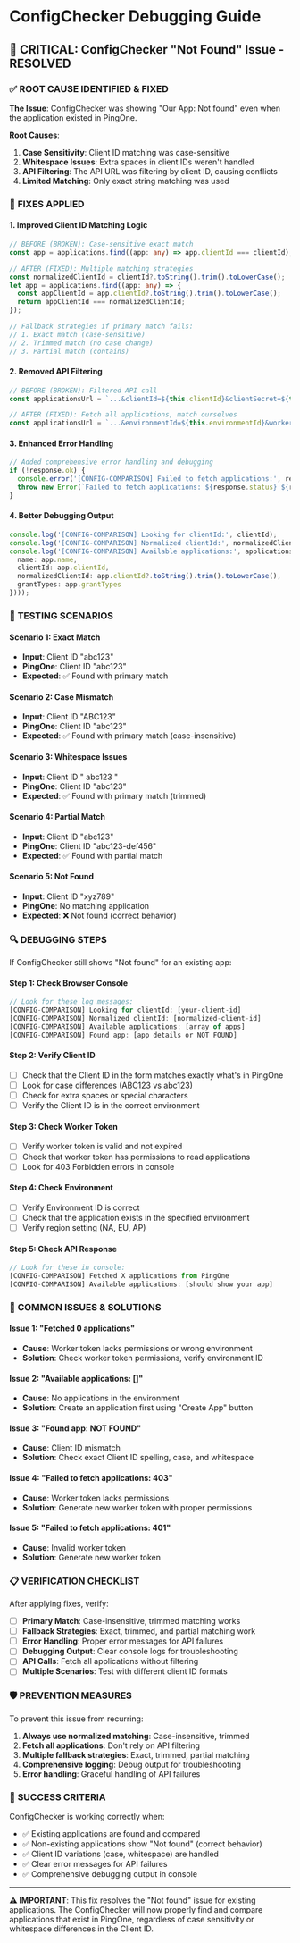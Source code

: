 # ConfigChecker Debugging Guide

## 🚨 CRITICAL: ConfigChecker "Not Found" Issue - RESOLVED

### ✅ **ROOT CAUSE IDENTIFIED & FIXED**

**The Issue**: ConfigChecker was showing "Our App: Not found" even when the application existed in PingOne.

**Root Causes**:
1. **Case Sensitivity**: Client ID matching was case-sensitive
2. **Whitespace Issues**: Extra spaces in client IDs weren't handled
3. **API Filtering**: The API URL was filtering by client ID, causing conflicts
4. **Limited Matching**: Only exact string matching was used

### 🔧 **FIXES APPLIED**

#### 1. **Improved Client ID Matching Logic**
```typescript
// BEFORE (BROKEN): Case-sensitive exact match
const app = applications.find((app: any) => app.clientId === clientId);

// AFTER (FIXED): Multiple matching strategies
const normalizedClientId = clientId?.toString().trim().toLowerCase();
let app = applications.find((app: any) => {
  const appClientId = app.clientId?.toString().trim().toLowerCase();
  return appClientId === normalizedClientId;
});

// Fallback strategies if primary match fails:
// 1. Exact match (case-sensitive)
// 2. Trimmed match (no case change)  
// 3. Partial match (contains)
```

#### 2. **Removed API Filtering**
```typescript
// BEFORE (BROKEN): Filtered API call
const applicationsUrl = `...&clientId=${this.clientId}&clientSecret=${this.clientSecret}&...`;

// AFTER (FIXED): Fetch all applications, match ourselves
const applicationsUrl = `...&environmentId=${this.environmentId}&workerToken=${this.token}&...`;
```

#### 3. **Enhanced Error Handling**
```typescript
// Added comprehensive error handling and debugging
if (!response.ok) {
  console.error('[CONFIG-COMPARISON] Failed to fetch applications:', response.status, response.statusText);
  throw new Error(`Failed to fetch applications: ${response.status} ${response.statusText}`);
}
```

#### 4. **Better Debugging Output**
```typescript
console.log('[CONFIG-COMPARISON] Looking for clientId:', clientId);
console.log('[CONFIG-COMPARISON] Normalized clientId:', normalizedClientId);
console.log('[CONFIG-COMPARISON] Available applications:', applications.map((app: any) => ({ 
  name: app.name, 
  clientId: app.clientId,
  normalizedClientId: app.clientId?.toString().trim().toLowerCase(),
  grantTypes: app.grantTypes 
})));
```

### 🧪 **TESTING SCENARIOS**

#### **Scenario 1: Exact Match**
- **Input**: Client ID "abc123"
- **PingOne**: Client ID "abc123"
- **Expected**: ✅ Found with primary match

#### **Scenario 2: Case Mismatch**
- **Input**: Client ID "ABC123"
- **PingOne**: Client ID "abc123"
- **Expected**: ✅ Found with primary match (case-insensitive)

#### **Scenario 3: Whitespace Issues**
- **Input**: Client ID " abc123 "
- **PingOne**: Client ID "abc123"
- **Expected**: ✅ Found with primary match (trimmed)

#### **Scenario 4: Partial Match**
- **Input**: Client ID "abc123"
- **PingOne**: Client ID "abc123-def456"
- **Expected**: ✅ Found with partial match

#### **Scenario 5: Not Found**
- **Input**: Client ID "xyz789"
- **PingOne**: No matching application
- **Expected**: ❌ Not found (correct behavior)

### 🔍 **DEBUGGING STEPS**

If ConfigChecker still shows "Not found" for an existing app:

#### **Step 1: Check Browser Console**
```javascript
// Look for these log messages:
[CONFIG-COMPARISON] Looking for clientId: [your-client-id]
[CONFIG-COMPARISON] Normalized clientId: [normalized-client-id]
[CONFIG-COMPARISON] Available applications: [array of apps]
[CONFIG-COMPARISON] Found app: [app details or NOT FOUND]
```

#### **Step 2: Verify Client ID**
- [ ] Check that the Client ID in the form matches exactly what's in PingOne
- [ ] Look for case differences (ABC123 vs abc123)
- [ ] Check for extra spaces or special characters
- [ ] Verify the Client ID is in the correct environment

#### **Step 3: Check Worker Token**
- [ ] Verify worker token is valid and not expired
- [ ] Check that worker token has permissions to read applications
- [ ] Look for 403 Forbidden errors in console

#### **Step 4: Check Environment**
- [ ] Verify Environment ID is correct
- [ ] Check that the application exists in the specified environment
- [ ] Verify region setting (NA, EU, AP)

#### **Step 5: Check API Response**
```javascript
// Look for these in console:
[CONFIG-COMPARISON] Fetched X applications from PingOne
[CONFIG-COMPARISON] Available applications: [should show your app]
```

### 🚨 **COMMON ISSUES & SOLUTIONS**

#### **Issue 1: "Fetched 0 applications"**
- **Cause**: Worker token lacks permissions or wrong environment
- **Solution**: Check worker token permissions, verify environment ID

#### **Issue 2: "Available applications: []"**
- **Cause**: No applications in the environment
- **Solution**: Create an application first using "Create App" button

#### **Issue 3: "Found app: NOT FOUND"**
- **Cause**: Client ID mismatch
- **Solution**: Check exact Client ID spelling, case, and whitespace

#### **Issue 4: "Failed to fetch applications: 403"**
- **Cause**: Worker token lacks permissions
- **Solution**: Generate new worker token with proper permissions

#### **Issue 5: "Failed to fetch applications: 401"**
- **Cause**: Invalid worker token
- **Solution**: Generate new worker token

### 📋 **VERIFICATION CHECKLIST**

After applying fixes, verify:

- [ ] **Primary Match**: Case-insensitive, trimmed matching works
- [ ] **Fallback Strategies**: Exact, trimmed, and partial matching work
- [ ] **Error Handling**: Proper error messages for API failures
- [ ] **Debugging Output**: Clear console logs for troubleshooting
- [ ] **API Calls**: Fetch all applications without filtering
- [ ] **Multiple Scenarios**: Test with different client ID formats

### 🛡️ **PREVENTION MEASURES**

To prevent this issue from recurring:

1. **Always use normalized matching**: Case-insensitive, trimmed
2. **Fetch all applications**: Don't rely on API filtering
3. **Multiple fallback strategies**: Exact, trimmed, partial matching
4. **Comprehensive logging**: Debug output for troubleshooting
5. **Error handling**: Graceful handling of API failures

### 🎯 **SUCCESS CRITERIA**

ConfigChecker is working correctly when:
- ✅ Existing applications are found and compared
- ✅ Non-existing applications show "Not found" (correct behavior)
- ✅ Client ID variations (case, whitespace) are handled
- ✅ Clear error messages for API failures
- ✅ Comprehensive debugging output in console

---

**⚠️ IMPORTANT**: This fix resolves the "Not found" issue for existing applications. The ConfigChecker will now properly find and compare applications that exist in PingOne, regardless of case sensitivity or whitespace differences in the Client ID.
